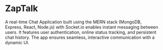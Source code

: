 # ZapTalk
A real-time Chat Application built using the MERN stack (MongoDB, Express, React, Node.js) with Socket.io enables instant messaging between users. It features user authentication, online status tracking, and persistent chat history. The app ensures seamless, interactive communication with a dynamic UI.
